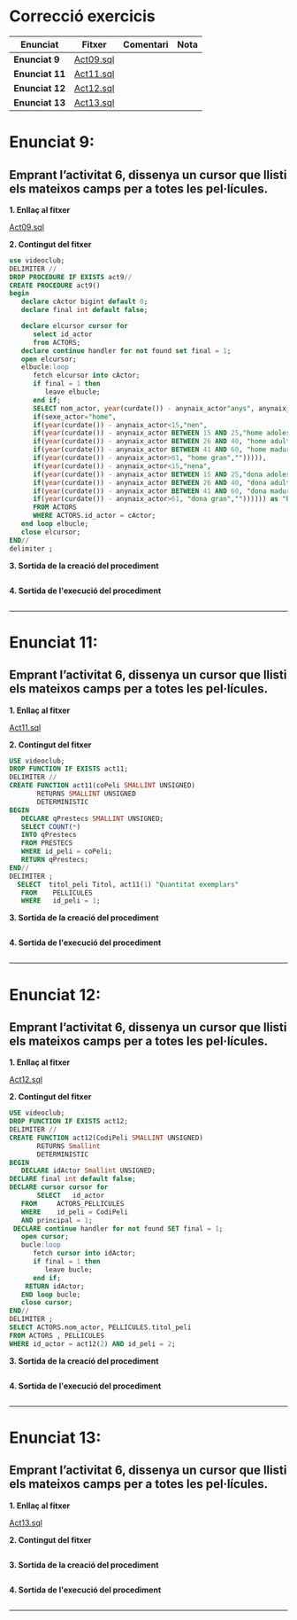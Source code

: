 # Correcció exercicis

|Enunciat|Fitxer|Comentari|Nota|
|--------|------|---------|----|
|**Enunciat 9**| [Act09.sql](https://github.com/paurigine/exercicis_mp02_uf03/blob/main/git/m2_uf3/RieraPau_Act_03_ProcEmm_MySQL/RieraPau_Act_03_ProcEmm_MySQL_Apartat_009.sql) | | |
|**Enunciat 11**| [Act11.sql](https://github.com/paurigine/exercicis_mp02_uf03/blob/main/git/m2_uf3/RieraPau_Act_03_ProcEmm_MySQL/RieraPau_Act_03_ProcEmm_MySQL_Apartat_011.sql) | | |
|**Enunciat 12**| [Act12.sql](https://github.com/paurigine/exercicis_mp02_uf03/blob/main/git/m2_uf3/RieraPau_Act_03_ProcEmm_MySQL/RieraPau_Act_03_ProcEmm_MySQL_Apartat_012.sql) | | |
|**Enunciat 13**| [Act13.sql]() | | |

# **Enunciat 9**:

## Emprant l’**activitat 6**, dissenya un cursor que llisti els mateixos camps per a totes les pel·lícules.

**1. Enllaç al fitxer**

[Act09.sql](https://github.com/paurigine/exercicis_mp02_uf03/blob/main/git/m2_uf3/RieraPau_Act_03_ProcEmm_MySQL/RieraPau_Act_03_ProcEmm_MySQL_Apartat_009.sql)

**2. Contingut del fitxer**

```sql
use videoclub;
DELIMITER //
DROP PROCEDURE IF EXISTS act9//
CREATE PROCEDURE act9()
begin
   declare cActor bigint default 0;
   declare final int default false;

   declare elcursor cursor for
      select id_actor
      from ACTORS;
   declare continue handler for not found set final = 1;
   open elcursor;
   elbucle:loop
      fetch elcursor into cActor;
      if final = 1 then
         leave elbucle;
      end if;
      SELECT nom_actor, year(curdate()) - anynaix_actor"anys", anynaix_actor, sexe_actor,
      if(sexe_actor="home",
      if(year(curdate()) - anynaix_actor<15,"nen",
      if(year(curdate()) - anynaix_actor BETWEEN 15 AND 25,"home adolescent i jove",
      if(year(curdate()) - anynaix_actor BETWEEN 26 AND 40, "home adult",
      if(year(curdate()) - anynaix_actor BETWEEN 41 AND 60, "home madur",
      if(year(curdate()) - anynaix_actor>61, "home gran",""))))),
      if(year(curdate()) - anynaix_actor<15,"nena",
      if(year(curdate()) - anynaix_actor BETWEEN 15 AND 25,"dona adolescent i jove",
      if(year(curdate()) - anynaix_actor BETWEEN 26 AND 40, "dona adult",
      if(year(curdate()) - anynaix_actor BETWEEN 41 AND 60, "dona madura",
      if(year(curdate()) - anynaix_actor>61, "dona gran","")))))) as "Paper que pot interpretar"
      FROM ACTORS
      WHERE ACTORS.id_actor = cActor;
   end loop elbucle;
   close elcursor;
END//
delimiter ;
```

**3. Sortida de la creació del procediment**

```sql

```

**4. Sortida de l'execució del procediment**

```sql

```

---

# **Enunciat 11**:

## Emprant l’**activitat 6**, dissenya un cursor que llisti els mateixos camps per a totes les pel·lícules.

**1. Enllaç al fitxer**

[Act11.sql](https://github.com/paurigine/exercicis_mp02_uf03/blob/main/git/m2_uf3/RieraPau_Act_03_ProcEmm_MySQL/RieraPau_Act_03_ProcEmm_MySQL_Apartat_011.sql)

**2. Contingut del fitxer**

```sql
USE videoclub;
DROP FUNCTION IF EXISTS act11;
DELIMITER //
CREATE FUNCTION act11(coPeli SMALLINT UNSIGNED) 
       RETURNS SMALLINT UNSIGNED
       DETERMINISTIC
BEGIN
   DECLARE qPrestecs SMALLINT UNSIGNED;
   SELECT COUNT(*)
   INTO qPrestecs
   FROM PRESTECS
   WHERE id_peli = coPeli;
   RETURN qPrestecs;
END//
DELIMITER ;
  SELECT  titol_peli Titol, act11(1) "Quantitat exemplars"
   FROM    PELLICULES
   WHERE   id_peli = 1;
```

**3. Sortida de la creació del procediment**

```sql

```

**4. Sortida de l'execució del procediment**

```sql

```

---

# **Enunciat 12**:

## Emprant l’**activitat 6**, dissenya un cursor que llisti els mateixos camps per a totes les pel·lícules.

**1. Enllaç al fitxer**

[Act12.sql](https://github.com/paurigine/exercicis_mp02_uf03/blob/main/git/m2_uf3/RieraPau_Act_03_ProcEmm_MySQL/RieraPau_Act_03_ProcEmm_MySQL_Apartat_012.sql)

**2. Contingut del fitxer**

```sql
USE videoclub;
DROP FUNCTION IF EXISTS act12;
DELIMITER //
CREATE FUNCTION act12(CodiPeli SMALLINT UNSIGNED) 
       RETURNS Smallint
       DETERMINISTIC
BEGIN
   DECLARE idActor Smallint UNSIGNED;
DECLARE final int default false;
DECLARE cursor cursor for
       SELECT   id_actor
   FROM     ACTORS_PELLICULES
   WHERE    id_peli = CodiPeli
   AND principal = 1;
 DECLARE continue handler for not found SET final = 1;
   open cursor;
   bucle:loop
      fetch cursor into idActor;
      if final = 1 then
         leave bucle;
      end if;
	RETURN idActor;
   END loop bucle;
   close cursor;
END//
DELIMITER ;
SELECT ACTORS.nom_actor, PELLICULES.titol_peli
FROM ACTORS , PELLICULES
WHERE id_actor = act12(2) AND id_peli = 2;
```

**3. Sortida de la creació del procediment**

```sql

```

**4. Sortida de l'execució del procediment**

```sql

```

---

# **Enunciat 13**:

## Emprant l’**activitat 6**, dissenya un cursor que llisti els mateixos camps per a totes les pel·lícules.

**1. Enllaç al fitxer**

[Act13.sql]()

**2. Contingut del fitxer**

```sql

```

**3. Sortida de la creació del procediment**

```sql

```

**4. Sortida de l'execució del procediment**

```sql

```

---

